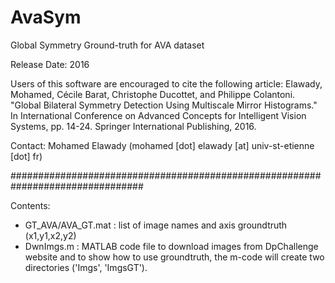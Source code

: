 # AvaSym
Global Symmetry Ground-truth for AVA dataset

Release Date: 2016


Users of this software are encouraged to cite the following article:
Elawady, Mohamed, Cécile Barat, Christophe Ducottet, and Philippe Colantoni. "Global Bilateral Symmetry Detection Using Multiscale Mirror Histograms." In International Conference on Advanced Concepts for Intelligent Vision Systems, pp. 14-24. Springer International Publishing, 2016.



Contact:
Mohamed Elawady (mohamed [dot] elawady [at] univ-st-etienne [dot] fr)



################################################################################


Contents:
- GT_AVA/AVA_GT.mat : list of image names and axis groundtruth (x1,y1,x2,y2)
- DwnImgs.m : MATLAB code file to download images from DpChallenge website and
			  to show how to use groundtruth, the m-code will create two 
			  directories ('Imgs', 'ImgsGT').
